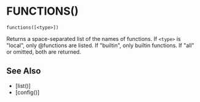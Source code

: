 # FUNCTIONS()
`functions([<type>])`

  Returns a space-separated list of the names of functions. If `<type>` is "local", only @functions are listed. If "builtin", only builtin functions. If "all" or omitted, both are returned.


## See Also
- [list()]
- [config()]

